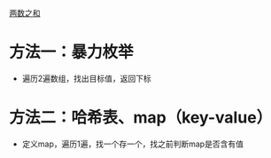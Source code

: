 [两数之和](https://leetcode.cn/problems/two-sum/)

# 方法一：暴力枚举
+ 遍历2遍数组，找出目标值，返回下标
# 方法二：哈希表、map（key-value）
+ 定义map，遍历1遍，找一个存一个，找之前判断map是否含有值